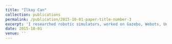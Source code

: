 ```yaml
---
title: "İlkay Can"
collection: publications
permalink: /publication/2015-10-01-paper-title-number-3
excerpt: 'I researched robotic simulators, worked on Gazebo, Webots, Unreal Engine and V Rep. Also took part in testing hardware and modifying PID algorithm. I built a dynamic website but we decided not to buy a domain.'
date: 2015-10-01
venue: ''
---
```

